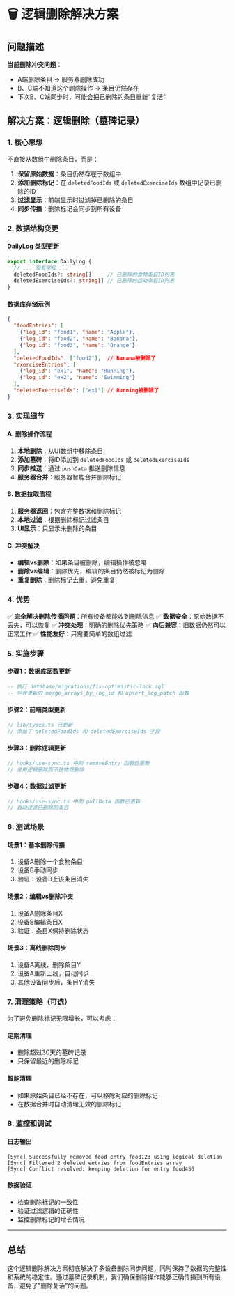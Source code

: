 # 🗑️ 逻辑删除解决方案

## 问题描述

**当前删除冲突问题**：
- A端删除条目 → 服务器删除成功
- B、C端不知道这个删除操作 → 条目仍然存在
- 下次B、C端同步时，可能会把已删除的条目重新"复活"

## 解决方案：逻辑删除（墓碑记录）

### 1. **核心思想**

不直接从数组中删除条目，而是：
1. **保留原始数据**：条目仍然存在于数组中
2. **添加删除标记**：在 `deletedFoodIds` 或 `deletedExerciseIds` 数组中记录已删除的ID
3. **过滤显示**：前端显示时过滤掉已删除的条目
4. **同步传播**：删除标记会同步到所有设备

### 2. **数据结构变更**

#### **DailyLog 类型更新**
```typescript
export interface DailyLog {
  // ... 现有字段 ...
  deletedFoodIds?: string[]     // 已删除的食物条目ID列表
  deletedExerciseIds?: string[] // 已删除的运动条目ID列表
}
```

#### **数据库存储示例**
```json
{
  "foodEntries": [
    {"log_id": "food1", "name": "Apple"},
    {"log_id": "food2", "name": "Banana"},
    {"log_id": "food3", "name": "Orange"}
  ],
  "deletedFoodIds": ["food2"],  // Banana被删除了
  "exerciseEntries": [
    {"log_id": "ex1", "name": "Running"},
    {"log_id": "ex2", "name": "Swimming"}
  ],
  "deletedExerciseIds": ["ex1"] // Running被删除了
}
```

### 3. **实现细节**

#### **A. 删除操作流程**
1. **本地删除**：从UI数组中移除条目
2. **添加墓碑**：将ID添加到 `deletedFoodIds` 或 `deletedExerciseIds`
3. **同步推送**：通过 `pushData` 推送删除信息
4. **服务器合并**：服务器智能合并删除标记

#### **B. 数据拉取流程**
1. **服务器返回**：包含完整数据和删除标记
2. **本地过滤**：根据删除标记过滤条目
3. **UI显示**：只显示未删除的条目

#### **C. 冲突解决**
- **编辑vs删除**：如果条目被删除，编辑操作被忽略
- **删除vs编辑**：删除优先，编辑的条目仍然被标记为删除
- **重复删除**：删除标记去重，避免重复

### 4. **优势**

✅ **完全解决删除传播问题**：所有设备都能收到删除信息
✅ **数据安全**：原始数据不丢失，可以恢复
✅ **冲突处理**：明确的删除优先策略
✅ **向后兼容**：旧数据仍然可以正常工作
✅ **性能友好**：只需要简单的数组过滤

### 5. **实施步骤**

#### **步骤1：数据库函数更新**
```sql
-- 执行 database/migrations/fix-optimistic-lock.sql
-- 包含更新的 merge_arrays_by_log_id 和 upsert_log_patch 函数
```

#### **步骤2：前端类型更新**
```typescript
// lib/types.ts 已更新
// 添加了 deletedFoodIds 和 deletedExerciseIds 字段
```

#### **步骤3：删除逻辑更新**
```typescript
// hooks/use-sync.ts 中的 removeEntry 函数已更新
// 使用逻辑删除而不是物理删除
```

#### **步骤4：数据过滤更新**
```typescript
// hooks/use-sync.ts 中的 pullData 函数已更新
// 自动过滤已删除的条目
```

### 6. **测试场景**

#### **场景1：基本删除传播**
1. 设备A删除一个食物条目
2. 设备B手动同步
3. 验证：设备B上该条目消失

#### **场景2：编辑vs删除冲突**
1. 设备A删除条目X
2. 设备B编辑条目X
3. 验证：条目X保持删除状态

#### **场景3：离线删除同步**
1. 设备A离线，删除条目Y
2. 设备A重新上线，自动同步
3. 其他设备同步后，条目Y消失

### 7. **清理策略（可选）**

为了避免删除标记无限增长，可以考虑：

#### **定期清理**
- 删除超过30天的墓碑记录
- 只保留最近的删除标记

#### **智能清理**
- 如果原始条目已经不存在，可以移除对应的删除标记
- 在数据合并时自动清理无效的删除标记

### 8. **监控和调试**

#### **日志输出**
```
[Sync] Successfully removed food entry food123 using logical deletion
[Sync] Filtered 2 deleted entries from foodEntries array
[Sync] Conflict resolved: keeping deletion for entry food456
```

#### **数据验证**
- 检查删除标记的一致性
- 验证过滤逻辑的正确性
- 监控删除标记的增长情况

---

## 总结

这个逻辑删除解决方案彻底解决了多设备删除同步问题，同时保持了数据的完整性和系统的稳定性。通过墓碑记录机制，我们确保删除操作能够正确传播到所有设备，避免了"删除复活"的问题。
